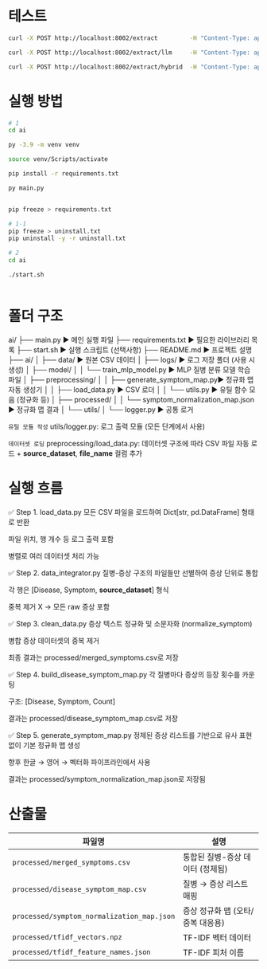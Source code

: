 # 테스트

```sh
curl -X POST http://localhost:8002/extract         -H "Content-Type: application/json" -d "{\"text\":\"머리가 아파요\"}"

curl -X POST http://localhost:8002/extract/llm     -H "Content-Type: application/json" -d "{\"text\":\"머리가 아파요\"}"

curl -X POST http://localhost:8002/extract/hybrid  -H "Content-Type: application/json" -d "{\"text\":\"머리가 아파요\"}"

```


# 실행 방법
```sh
# 1
cd ai

py -3.9 -m venv venv

source venv/Scripts/activate

pip install -r requirements.txt

py main.py


pip freeze > requirements.txt

# 1-1
pip freeze > uninstall.txt
pip uninstall -y -r uninstall.txt

# 2
cd ai

./start.sh



```

# 폴더 구조
ai/
├── main.py                          ▶ 메인 실행 파일
├── requirements.txt                ▶ 필요한 라이브러리 목록
├── start.sh                        ▶ 실행 스크립트 (선택사항)
├── README.md                       ▶ 프로젝트 설명
├── ai/
│   ├── data/                       ▶ 원본 CSV 데이터
│   ├── logs/                       ▶ 로그 저장 폴더 (사용 시 생성)
│   ├── model/
│   │   └── train_mlp_model.py     ▶ MLP 질병 분류 모델 학습 파일
│   ├── preprocessing/
│   │   ├── generate_symptom_map.py▶ 정규화 맵 자동 생성기
│   │   ├── load_data.py           ▶ CSV 로더
│   │   └── utils.py               ▶ 유틸 함수 모음 (정규화 등)
│   ├── processed/
│   │   └── symptom_normalization_map.json ▶ 정규화 맵 결과
│   └── utils/
│       └── logger.py              ▶ 공통 로거


`유틸 모듈 작성`
utils/logger.py: 로그 출력 모듈 (모든 단계에서 사용)

`데이터셋 로딩`
preprocessing/load_data.py: 데이터셋 구조에 따라 CSV 파일 자동 로드 + __source_dataset__, __file_name__ 컬럼 추가

# 실행 흐름
✅ Step 1. load_data.py
모든 CSV 파일을 로드하여 Dict[str, pd.DataFrame] 형태로 반환

파일 위치, 행 개수 등 로그 출력 포함

병렬로 여러 데이터셋 처리 가능

✅ Step 2. data_integrator.py
질병-증상 구조의 파일들만 선별하여 증상 단위로 통합

각 행은 [Disease, Symptom, __source_dataset__] 형식

중복 제거 X → 모든 raw 증상 포함

✅ Step 3. clean_data.py
증상 텍스트 정규화 및 소문자화 (normalize_symptom)

병합 증상 데이터셋의 중복 제거

최종 결과는 processed/merged_symptoms.csv로 저장

✅ Step 4. build_disease_symptom_map.py
각 질병마다 증상의 등장 횟수를 카운팅

구조: [Disease, Symptom, Count]

결과는 processed/disease_symptom_map.csv로 저장

✅ Step 5. generate_symptom_map.py
정제된 증상 리스트를 기반으로 유사 표현 없이 기본 정규화 맵 생성

향후 한글 → 영어 → 벡터화 파이프라인에서 사용

결과는 processed/symptom_normalization_map.json로 저장됨


# 산출물
| 파일명                                        | 설명                   |
| ------------------------------------------ | -------------------- |
| `processed/merged_symptoms.csv`            | 통합된 질병-증상 데이터 (정제됨)  |
| `processed/disease_symptom_map.csv`        | 질병 → 증상 리스트 매핑       |
| `processed/symptom_normalization_map.json` | 증상 정규화 맵 (오타/중복 대응용) |
| `processed/tfidf_vectors.npz`              | TF-IDF 벡터 데이터        |
| `processed/tfidf_feature_names.json`       | TF-IDF 피처 이름         |
